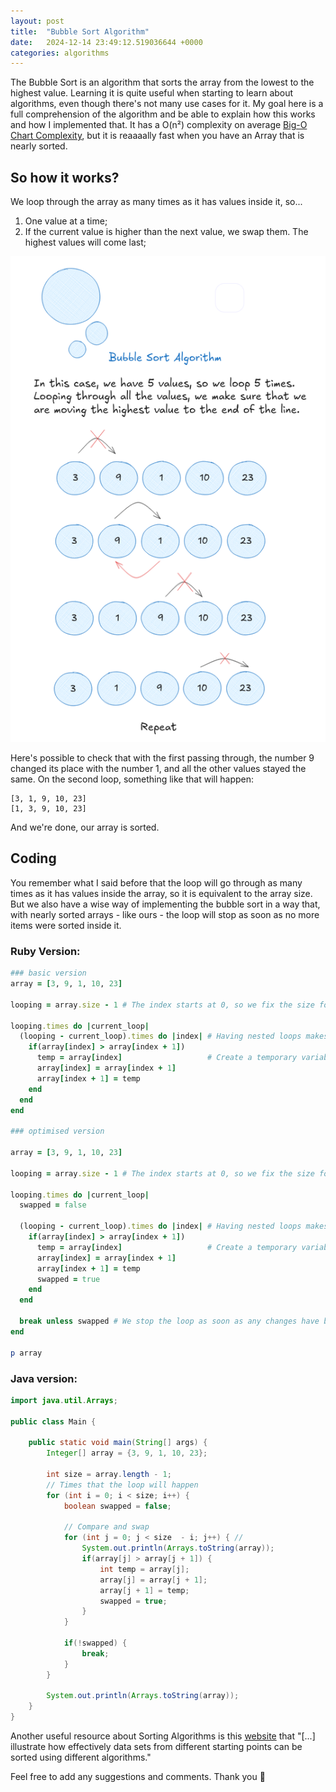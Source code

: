 ```yaml
---
layout: post
title:  "Bubble Sort Algorithm"
date:   2024-12-14 23:49:12.519036644 +0000
categories: algorithms
---
```



The Bubble Sort is an algorithm that sorts the array from the lowest to the highest value. Learning it is quite useful when starting to learn about algorithms, even though there's not many use cases for it. 
My goal here is a full comprehension of the algorithm and be able to explain how this works and how I implemented that. 
It has a O(n²) complexity on average [Big-O Chart Complexity](https://www.bigocheatsheet.com/), but it is reaaaally fast when you have an Array that is nearly sorted. 

## So how it works? 
We loop through the array as many times as it has values inside it, so...
1. One value at a time;
2. If the current value is higher than the next value, we swap them. The highest values will come last;

![Bubble Sort](/images/bubble-sort-sequence-complete.png)

Here's possible to check that with the first passing through, the number 9 changed its place with the number 1, and all the other values stayed the same.
On the second loop, something like that will happen:
```
[3, 1, 9, 10, 23]
[1, 3, 9, 10, 23]
```
And we're done, our array is sorted. 

## Coding
You remember what I said before that the loop will go through as many times as it has values inside the array, so it is equivalent to the array size. But we also have a wise way of implementing the bubble sort in a way that, with nearly sorted arrays - like ours - the loop will stop as soon as no more items were sorted inside it. 

### Ruby Version:

```ruby
### basic version
array = [3, 9, 1, 10, 23]

looping = array.size - 1 # The index starts at 0, so we fix the size for that

looping.times do |current_loop|
  (looping - current_loop).times do |index| # Having nested loops makes it a O(n²)
    if(array[index] > array[index + 1])
      temp = array[index]                   # Create a temporary variable to hold the value.
      array[index] = array[index + 1]
      array[index + 1] = temp
    end
  end
end

### optimised version

array = [3, 9, 1, 10, 23]

looping = array.size - 1 # The index starts at 0, so we fix the size for that

looping.times do |current_loop|
  swapped = false
  
  (looping - current_loop).times do |index| # Having nested loops makes it a O(n²)
    if(array[index] > array[index + 1])
      temp = array[index]                   # Create a temporary variable to hold the value
      array[index] = array[index + 1]
      array[index + 1] = temp
      swapped = true
    end
  end

  break unless swapped # We stop the loop as soon as any changes have been made
end

p array

```

### Java version:

```java
import java.util.Arrays;

public class Main {

    public static void main(String[] args) {
        Integer[] array = {3, 9, 1, 10, 23};

        int size = array.length - 1;
        // Times that the loop will happen
        for (int i = 0; i < size; i++) {
            boolean swapped = false;

            // Compare and swap
            for (int j = 0; j < size  - i; j++) { //
                System.out.println(Arrays.toString(array));
                if(array[j] > array[j + 1]) {
                    int temp = array[j];
                    array[j] = array[j + 1];
                    array[j + 1] = temp;
                    swapped = true;
                }
            }

            if(!swapped) {
                break;
            }
        }

        System.out.println(Arrays.toString(array));
    }
}
```

Another useful resource about Sorting Algorithms is this [website](https://www.toptal.com/developers/sorting-algorithms) that "[...] illustrate how effectively data sets from different starting points can be sorted using different algorithms."

Feel free to add any suggestions and comments. 
Thank you 👋